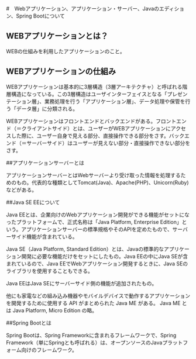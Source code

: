 #　Webアプリケーション、アプリケーション・サーバー、Javaのエディション、Spring Bootについて


## WEBアプリケーションとは？

WEBの仕組みを利用したアプリケーションのこと。

##  WEBアプリケーションの仕組み

WEBアプリケーションは基本的に3層構造（3層アーキテクチャ）と呼ばれる階層構造になっている。この3層構造はユーザインターフェイスとなる「プレゼンテーション層」、業務処理を行う「アプリケーション層」、データ処理や保管を行う「データ層」に分類される。

WEBアプリケーションはフロントエンドとバックエンドがある。フロントエンド（＝クライアントサイド）とは、ユーザーがWEBアプリケーションにアクセスした際に、ユーザー自身で見える部分、直接操作できる部分をさす。バックエンド（＝サーバーサイド）はユーザーが見えない部分・直接操作できない部分をさす。

##アプリケーションサーバーとは

アプリケーションサーバーとはWebサーバーより受け取った情報を処理するためのもの。代表的な種類としてTomcat(Java)、Apache(PHP)、Unicorn(Ruby)などがある。

##Java SE EEについて

Java EEとは、企業向けのWebアプリケーション開発ができる機能がセットになったプラットフォームで、正式名称は「Java Platform, Enterprise Edition」という。アプリケーションサーバーの標準規格やそのAPIを定めたもので、サーバーサイド機能が含まれている。

Java SE（Java Platform, Standard Edition）とは、Javaの標準的なアプリケーション開発に必要な機能だけをセットにしたもの。Java EEの中にJava SEが含まれているので、Java EEでWebアプリケーション開発するときに、Java SEのライブラリを使用することもできる。

Java EEはJava SEにサーバーサイド側の機能が追加されたもの。

他にも家電などの組み込み機器やモバイルデバイスで動作するアプリケーションを開発するために使用する API がまとめられた Java ME がある。 Java ME とは Java Platform, Micro Edition の略。

##Spring Bootとは

Spring Bootは、Spring Frameworkに含まれるフレームワークで、Spring Framework（単にSpringとも呼ばれる）は、オープンソースのJavaプラットフォーム向けのフレームワーク。